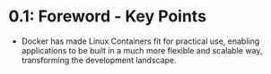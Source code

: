 # 0.1: Foreword - Key Points

- Docker has made Linux Containers fit for practical use, enabling applications to be built in a much more 
flexible and scalable way, transforming the development landscape.